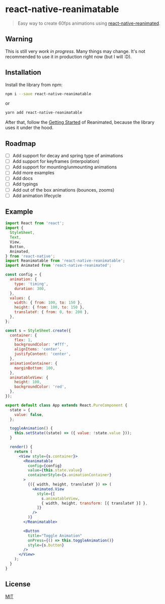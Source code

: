 # react-native-reanimatable

> Easy way to create 60fps animations using [react-native-reanimated](https://github.com/kmagiera/react-native-reanimated).

## Warning

This is still very _*work in progress*_. Many things may change. It's not recommended to use it in production right now (but I will :D).

## Installation

Install the library from npm:

```bash
npm i --save react-native-reanimatable
```
or
```bash
yarn add react-native-reanimatable
```

After that, follow the [Getting Started](https://github.com/kmagiera/react-native-reanimated#getting-started) of Reanimated, because the library uses it under the hood.

## Roadmap
- [ ] Add support for decay and spring type of animations
- [ ] Add support for keyframes (interpolation)
- [ ] Add support for mounting/unmounting animations
- [ ] Add more examples
- [ ] Add docs
- [ ] Add typings
- [ ] Add out of the box animations (bounces, zooms)
- [ ] Add animation lifecycle

## Example
```jsx
import React from 'react';
import {
  StyleSheet,
  Text,
  View,
  Button,
  Animated,
} from 'react-native';
import Reanimatable from 'react-native-reanimatable';
import Animated from 'react-native-reanimated';

const config = {
  animation: {
    type: 'timing',
    duration: 300,
  },
  values: {
    width: { from: 100, to: 150 },
    height: { from: 100, to: 150 },
    translateY: { from: 0, to: 200 },
  },
};

const s = StyleSheet.create({
  container: {
    flex: 1,
    backgroundColor: '#fff',
    alignItems: 'center',
    justifyContent: 'center',
  },
  animationContainer: {
    marginBottom: 100,
  },
  animatableView: {
    height: 100,
    backgroundColor: 'red',
  },
});

export default class App extends React.PureComponent {
  state = {
    value: false,
  };

  toggleAnimation() {
    this.setState((state) => ({ value: !state.value }));
  }

  render() {
    return (
      <View style={s.container}>
        <Reanimatable
          config={config}
          value={this.state.value}
          containerStyle={s.animationContainer}
        >
          {({ width, height, translateY }) => (
            <Animated.View
              style={[
                s.animatableView,
                { width, height, transform: [{ translateY }] },
              ]}
            />
          )}
        </Reanimatable>

        <Button
          title="Toggle Animation"
          onPress={() => this.toggleAnimation()}
          style={s.button}
        />
      </View>
    );
  }
}
```

## License
[MIT](LICENSE)